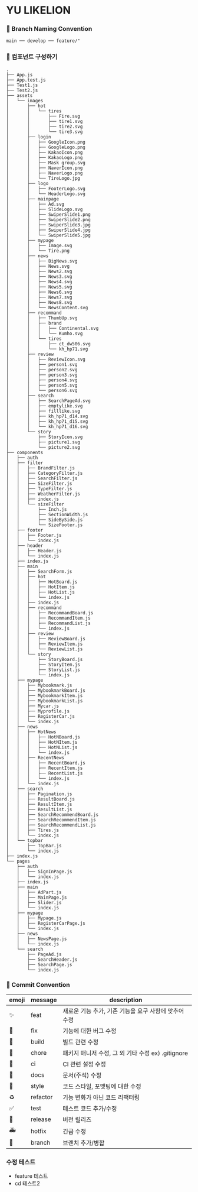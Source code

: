 # YU LIKELION

### 📌 Branch Naming Convention

```
main ── develop ── feature/"
```

### 📌 컴포넌트 구성하기

```
.
├── App.js
├── App.test.js
├── Test1.js
├── Test2.js
├── assets
│   └── images
│       ├── hot
│       │   └── tires
│       │       ├── Fire.svg
│       │       ├── tire1.svg
│       │       ├── tire2.svg
│       │       └── tire3.svg
│       ├── login
│       │   ├── GoogleIcon.png
│       │   ├── GoogleLogo.png
│       │   ├── KakaoIcon.png
│       │   ├── KakaoLogo.png
│       │   ├── Mask group.svg
│       │   ├── NaverIcon.png
│       │   ├── NaverLogo.png
│       │   └── TireLogo.jpg
│       ├── logo
│       │   ├── FooterLogo.svg
│       │   └── HeaderLogo.svg
│       ├── mainpage
│       │   ├── Ad.svg
│       │   ├── SlideLogo.svg
│       │   ├── SwiperSlide1.png
│       │   ├── SwiperSlide2.png
│       │   ├── SwiperSlide3.jpg
│       │   ├── SwiperSlide4.jpg
│       │   └── SwiperSlide5.jpg
│       ├── mypage
│       │   ├── Image.svg
│       │   └── Tire.png
│       ├── news
│       │   ├── BigNews.svg
│       │   ├── News.svg
│       │   ├── News2.svg
│       │   ├── News3.svg
│       │   ├── News4.svg
│       │   ├── News5.svg
│       │   ├── News6.svg
│       │   ├── News7.svg
│       │   ├── News8.svg
│       │   └── NewsContent.svg
│       ├── recommand
│       │   ├── ThumbUp.svg
│       │   ├── brand
│       │   │   ├── Continental.svg
│       │   │   └── Kumho.svg
│       │   └── tires
│       │       ├── ct_dw506.svg
│       │       └── kh_hp71.svg
│       ├── review
│       │   ├── ReviewIcon.svg
│       │   ├── person1.svg
│       │   ├── person2.svg
│       │   ├── person3.svg
│       │   ├── person4.svg
│       │   ├── person5.svg
│       │   └── person6.svg
│       ├── search
│       │   ├── SearchPageAd.svg
│       │   ├── emptylike.svg
│       │   ├── filllike.svg
│       │   ├── kh_hp71_d14.svg
│       │   ├── kh_hp71_d15.svg
│       │   └── kh_hp71_d16.svg
│       └── story
│           ├── StoryIcon.svg
│           ├── picture1.svg
│           └── picture2.svg
├── components
│   ├── auth
│   ├── filter
│   │   ├── BrandFilter.js
│   │   ├── CategoryFilter.js
│   │   ├── SearchFilter.js
│   │   ├── SizeFilter.js
│   │   ├── TypeFilter.js
│   │   ├── WeatherFilter.js
│   │   ├── index.js
│   │   └── sizeFilter
│   │       ├── Inch.js
│   │       ├── SectionWidth.js
│   │       ├── SideBySide.js
│   │       └── SizeFooter.js
│   ├── footer
│   │   ├── Footer.js
│   │   └── index.js
│   ├── header
│   │   ├── Header.js
│   │   └── index.js
│   ├── index.js
│   ├── main
│   │   ├── SearchForm.js
│   │   ├── hot
│   │   │   ├── HotBoard.js
│   │   │   ├── HotItem.js
│   │   │   ├── HotList.js
│   │   │   └── index.js
│   │   ├── index.js
│   │   ├── recommand
│   │   │   ├── RecommandBoard.js
│   │   │   ├── RecommandItem.js
│   │   │   ├── RecommandList.js
│   │   │   └── index.js
│   │   ├── review
│   │   │   ├── ReviewBoard.js
│   │   │   ├── ReviewItem.js
│   │   │   └── ReviewList.js
│   │   └── story
│   │       ├── StoryBoard.js
│   │       ├── StoryItem.js
│   │       ├── StoryList.js
│   │       └── index.js
│   ├── mypage
│   │   ├── Mybookmark.js
│   │   ├── MybookmarkBoard.js
│   │   ├── MybookmarkItem.js
│   │   ├── MybookmarkList.js
│   │   ├── Mycar.js
│   │   ├── Myprofile.js
│   │   ├── RegisterCar.js
│   │   └── index.js
│   ├── news
│   │   ├── HotNews
│   │   │   ├── HotNBoard.js
│   │   │   ├── HotNItem.js
│   │   │   ├── HotNList.js
│   │   │   └── index.js
│   │   ├── RecentNews
│   │   │   ├── RecentBoard.js
│   │   │   ├── RecentItem.js
│   │   │   ├── RecentList.js
│   │   │   └── index.js
│   │   └── index.js
│   ├── search
│   │   ├── Pagination.js
│   │   ├── ResultBoard.js
│   │   ├── ResultItem.js
│   │   ├── ResultList.js
│   │   ├── SearchRecommendBoard.js
│   │   ├── SearchRecommendItem.js
│   │   ├── SearchRecommendList.js
│   │   ├── Tires.js
│   │   └── index.js
│   └── topbar
│       ├── TopBar.js
│       └── index.js
├── index.js
└── pages
    ├── auth
    │   ├── SignInPage.js
    │   └── index.js
    ├── index.js
    ├── main
    │   ├── AdPart.js
    │   ├── MainPage.js
    │   ├── Slider.js
    │   └── index.js
    ├── mypage
    │   ├── Mypage.js
    │   ├── RegisterCarPage.js
    │   └── index.js
    ├── news
    │   ├── NewsPage.js
    │   └── index.js
    └── search
        ├── PageAd.js
        ├── SearchHeader.js
        ├── SearchPage.js
        └── index.js
```

### 📌 Commit Convention

| emoji                       | message  | description                                           |
| --------------------------- | -------- | ----------------------------------------------------- |
| :sparkles:                  | feat     | 새로운 기능 추가, 기존 기능을 요구 사항에 맞추어 수정 |
| :bug:                       | fix      | 기능에 대한 버그 수정                                 |
| :green_heart:               | build    | 빌드 관련 수정                                        |
| :pushpin:                   | chore    | 패키지 매니저 수정, 그 외 기타 수정 ex) .gitignore    |
| :construction_worker:       | ci       | CI 관련 설정 수정                                     |
| :closed_book:               | docs     | 문서(주석) 수정                                       |
| :art:                       | style    | 코드 스타일, 포맷팅에 대한 수정                       |
| :recycle:                   | refactor | 기능 변화가 아닌 코드 리팩터링                        |
| :white_check_mark:          | test     | 테스트 코드 추가/수정                                 |
| :bookmark:                  | release  | 버전 릴리즈                                           |
| :ambulance:                 | hotfix   | 긴급 수정                                             |
| :twisted_rightwards_arrows: | branch   | 브랜치 추가/병합                                      |

### 수정 테스트

- feature 테스트
- cd 테스트2
